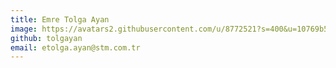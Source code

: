 ```yaml
---
title: Emre Tolga Ayan
image: https://avatars2.githubusercontent.com/u/8772521?s=400&u=10769b500535dd2607270d619d69738a39bb63ba&v=4
github: tolgayan
email: etolga.ayan@stm.com.tr
---
```



